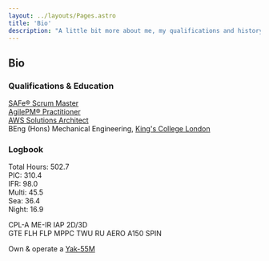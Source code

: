 ```yaml
---
layout: ../layouts/Pages.astro
title: 'Bio'
description: "A little bit more about me, my qualifications and history"
---
```

## Bio

### Qualifications & Education

[SAFe&#174; Scrum Master](https://scaledagile.com/training/safe-scrum-master/)  
[AgilePM&#174; Practitioner](https://apmg-international.com/product/agile-project-management-agilepmr-certification)  
[AWS Solutions Architect](https://aws.amazon.com/certification/certified-solutions-architect-associate/)  
BEng (Hons) Mechanical Engineering, [King's College London](https://kcl.ac.uk)  

### Logbook

Total Hours: 502.7  
PIC: 310.4  
IFR: 98.0  
Multi: 45.5  
Sea: 36.4  
Night: 16.9  

CPL-A ME-IR IAP 2D/3D  
GTE FLH FLP MPPC TWU RU AERO A150 SPIN  

Own & operate a [Yak-55M](/yak)
